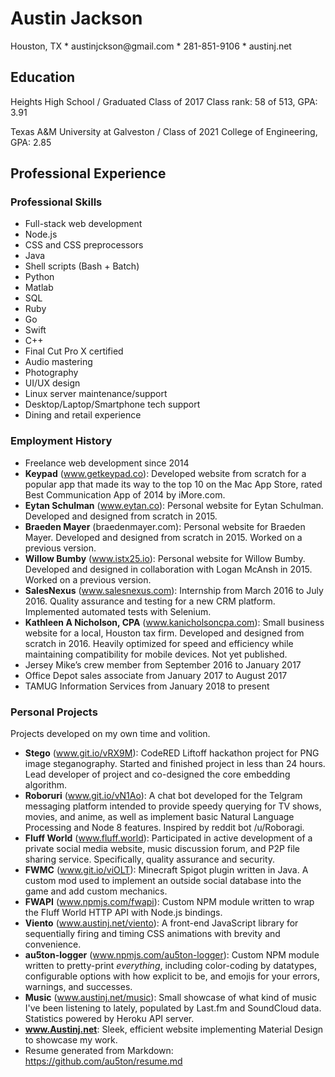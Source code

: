 <div class="hero">
<h1>Austin Jackson</h1>
<p>Houston, TX * austinjckson@gmail.com * 281-851-9106 * austinj.net</p>
</div>


<!-- Main body starts here  --->

## Education

<span class="subtitle">Heights High School / Graduated Class of 2017</span>
Class rank: 58 of 513, GPA: 3.91

<span class="subtitle">Texas A&M University at Galveston / Class of 2021</span>
College of Engineering, GPA: 2.85

## Professional Experience

### Professional Skills
- Full-stack web development
- Node.js
- CSS and CSS preprocessors
- Java
- Shell scripts (Bash + Batch)
- Python
- Matlab
- SQL
- Ruby
- Go
- Swift
- C++
- Final Cut Pro X certified
- Audio mastering
- Photography
- UI/UX design
- Linux server maintenance/support
- Desktop/Laptop/Smartphone tech support
- Dining and retail experience

### Employment History
- Freelance web development since 2014
- **Keypad** (www.getkeypad.co): Developed website from scratch for a popular app that made its way to the top 10 on the Mac App Store, rated Best Communication App of 2014 by iMore.com.
- **Eytan Schulman** (www.eytan.co): Personal website for Eytan Schulman. Developed and designed from scratch in 2015.
- **Braeden Mayer** (braedenmayer.com): Personal website for Braeden Mayer. Developed and designed from scratch in 2015. Worked on a previous version.
- **Willow Bumby** (www.istx25.io): Personal website for Willow Bumby. Developed and designed in collaboration with Logan McAnsh in 2015. Worked on a previous version.
- **SalesNexus** (www.salesnexus.com): Internship from March 2016 to July 2016. Quality assurance and testing for a new CRM platform. Implemented automated tests with Selenium.
- **Kathleen A Nicholson, CPA** (www.kanicholsoncpa.com): Small business website for a local, Houston tax firm. Developed and designed from scratch in 2016. Heavily optimized for speed and efficiency while maintaining compatibility for mobile devices. Not yet published.
- Jersey Mike’s crew member from September 2016 to January 2017
- Office Depot sales associate from January 2017 to August 2017
- TAMUG Information Services from January 2018 to present


### Personal Projects
Projects developed on my own time and volition.

- **Stego** (www.git.io/vRX9M): CodeRED Liftoff hackathon project for PNG image steganography. Started and finished project in less than 24 hours. Lead developer of project and co-designed the core embedding algorithm.
- **Roboruri** (www.git.io/vN1Ao): A chat bot developed for the Telgram messaging platform intended to provide speedy querying for TV shows, movies, and anime, as well as implement basic Natural Language Processing and Node 8 features. Inspired by reddit bot /u/Roboragi.
- **Fluff World** (www.fluff.world): Participated in active development of a private social media website, music discussion forum, and P2P file sharing service. Specifically, quality assurance and security.
- **FWMC** (www.git.io/viOLT): Minecraft Spigot plugin written in Java. A custom mod used to implement an outside social database into the game and add custom mechanics.
- **FWAPI** (www.npmjs.com/fwapi): Custom NPM module written to wrap the Fluff World HTTP API with Node.js bindings.
- **Viento** (www.austinj.net/viento): A front-end JavaScript library for sequentially firing and timing CSS animations with brevity and convenience.
- **au5ton-logger** (www.npmjs.com/au5ton-logger): Custom NPM module written to pretty-print _everything_, including color-coding by datatypes, configurable options with how explicit to be, and emojis for your errors, warnings, and successes.
- **Music** (www.austinj.net/music): Small showcase of what kind of music I've been listening to lately, populated by Last.fm and SoundCloud data. Statistics powered by Heroku API server.
- **www.Austinj.net**: Sleek, efficient website implementing Material Design to showcase my work.
- Resume generated from Markdown: https://github.com/au5ton/resume.md
